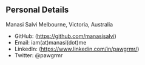 
Personal Details
----------------
Manasi Salvi
Melbourne, Victoria, Australia 
*	GitHub: (https://github.com/manasisalvi)
*	Email: iam(at)manasi(dot)me
*	LinkedIn: (https://www.linkedin.com/in/pawgrmr/)
*	Twitter: @pawgrmr

